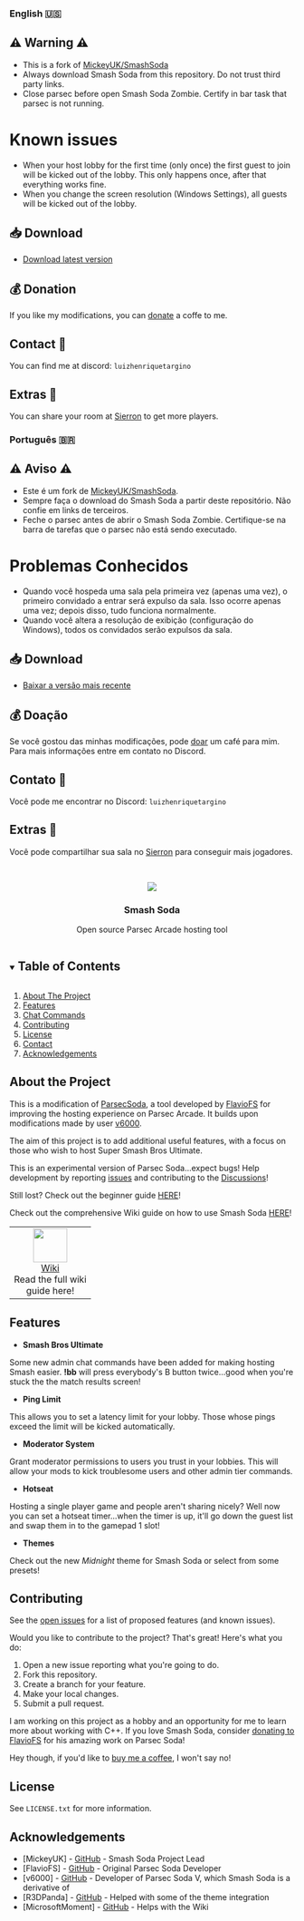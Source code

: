 
### English 🇺🇸
## ⚠️ Warning ⚠️
- This is a fork of [MickeyUK/SmashSoda](https://github.com/Smash-Soda-Team/smash-soda)
- Always download Smash Soda from this repository. Do not trust third party links.
- Close parsec before open Smash Soda Zombie. Certify in bar task that parsec is not running.

# Known issues
- When your host lobby for the first time (only once) the first guest to join will be kicked out of the lobby. This only happens once, after that everything works fine.
- When you change the screen resolution (Windows Settings), all guests will be kicked out of the lobby.

## 📥 Download
- [Download latest version](https://github.com/luizhtss/smash-soda-zombie/releases/tag/v1)

## 💰 Donation
If you like my modifications, you can [donate](https://www.paypal.com/donate/?business=CQAA37SECNJW6&no_recurring=0&item_name=Help+me+to+buy+a+coffe.&currency_code=BRL) a coffe to me. 

## Contact 💌
You can find me at discord: `luizhenriquetargino`

## Extras 🎁
You can share your room at [Sierron](https://parsec.sierron.de/) to get more players.

### Português 🇧🇷
## ⚠️ Aviso ⚠️
- Este é um fork de [MickeyUK/SmashSoda](https://github.com/Smash-Soda-Team/smash-soda).
- Sempre faça o download do Smash Soda a partir deste repositório. Não confie em links de terceiros.
- Feche o parsec antes de abrir o Smash Soda Zombie. Certifique-se na barra de tarefas que o parsec não está sendo executado.

# Problemas Conhecidos
- Quando você hospeda uma sala pela primeira vez (apenas uma vez), o primeiro convidado a entrar será expulso da sala. Isso ocorre apenas uma vez; depois disso, tudo funciona normalmente.
- Quando você altera a resolução de exibição (configuração do Windows), todos os convidados serão expulsos da sala.

## 📥 Download
- [Baixar a versão mais recente](https://github.com/luizhtss/smash-soda-zombie/releases/tag/v1)

## 💰 Doação
Se você gostou das minhas modificações, pode [doar](https://www.paypal.com/donate/?business=CQAA37SECNJW6&no_recurring=0&item_name=Ajude-me+a+comprar+um+café.&currency_code=BRL) um café para mim. Para mais informações entre em contato no Discord.

## Contato 💌
Você pode me encontrar no Discord: `luizhenriquetargino`

## Extras 🎁
Você pode compartilhar sua sala no [Sierron](https://parsec.sierron.de/) para conseguir mais jogadores.


<!-- PROJECT LOGO -->
<br />
<p align="center">
  <img src="https://github.com/MickeyUK/SmashSoda/raw/master/github/logo.png">
  <h3 align="center">Smash Soda</h3>

  <p align="center">
    Open source Parsec Arcade hosting tool  
  </p>
</p>

<!-- TABLE OF CONTENTS -->
<details open="open">
  <summary><h2 style="display: inline-block">Table of Contents</h2></summary>
  <ol>
    <li>
      <a href="#about-the-project">About The Project</a>
    </li>
    <li><a href="#features">Features</a></li>
    <li><a href="#chat-commands">Chat Commands</a></li>
    <li><a href="#contributing">Contributing</a></li>
    <li><a href="#license">License</a></li>
    <li><a href="#contact">Contact</a></li>
    <li><a href="#acknowledgements">Acknowledgements</a></li>
  </ol>
</details>


## About the Project

This is a modification of <a href="https://github.com/FlavioFS/">ParsecSoda</a>, a tool developed by <a href="https://github.com/FlavioFS/">FlavioFS</a> for improving the hosting experience on Parsec Arcade. It builds upon modifications made by user <a href="https://github.com/v6ooo/">v6000</a>.

The aim of this project is to add additional useful features, with a focus on those who wish to host Super Smash Bros Ultimate.

This is an experimental version of Parsec Soda...expect bugs! Help development by reporting <a href="https://github.com/MickeyUK/SmashSoda/issues">issues</a> and contributing to the <a href="https://github.com/MickeyUK/SmashSoda/discussions">Discussions</a>!

Still lost? Check out the beginner guide <a href="https://github.com/MickeyUK/SmashSoda/wiki/beginner-guide">HERE</a>!

Check out the comprehensive Wiki guide on how to use Smash Soda <a href="https://github.com/MickeyUK/SmashSoda/wiki/">HERE</a>!


<table align="center">
    <tr>
        <td align="center">
           <a href="https://github.com/MickeyUK/SmashSoda/wiki">
               <img width="60px" src="https://raw.githubusercontent.com/MickeyUK/SmashSoda/master/github/Icons/help.png">
               <div>Wiki</div>
           </a>
           <div>Read the full wiki<br>guide here!</div>
        </td>
    </tr>
</table>

## Features

  * **Smash Bros Ultimate**

  Some new admin chat commands have been added for making hosting Smash easier. **!bb** will press everybody's B button twice...good when you're stuck the the match results screen!

  * **Ping Limit**

  This allows you to set a latency limit for your lobby. Those whose pings exceed the limit will be kicked automatically.

  * **Moderator System**

  Grant moderator permissions to users you trust in your lobbies. This will allow your mods to kick troublesome users and other admin tier commands.

  * **Hotseat**

  Hosting a single player game and people aren't sharing nicely? Well now you can set a hotseat timer...when the timer is up, it'll go down the guest list and swap them in to the gamepad 1 slot!

  * **Themes**
  
  Check out the new *Midnight* theme for Smash Soda or select from some presets!

## Contributing

See the [open issues](https://github.com/MickeyUK/SmashSoda/issues) for a list of proposed features (and known issues).

Would you like to contribute to the project? That's great! Here's what you do:


1. Open a new issue reporting what you're going to do.
2. Fork this repository.
3. Create a branch for your feature.
4. Make your local changes.
5. Submit a pull request.

I am working on this project as a hobby and an opportunity for me to learn more about working with C++. If you love Smash Soda, consider <a href="https://www.paypal.com/donate?hosted_button_id=28PBV9DFYQC72">donating to FlavioFS</a> for his amazing work on Parsec Soda!

Hey though, if you'd like to <a href="https://ko-fi.com/mickeyuk">buy me a coffee</a>, I won't say no!

## License

See `LICENSE.txt` for more information.


<!-- ACKNOWLEDGEMENTS -->
## Acknowledgements


* [MickeyUK] - [GitHub](https://github.com/MickeyUK) - Smash Soda Project Lead
* [FlavioFS] - [GitHub](https://github.com/FlavioFS/) - Original Parsec Soda Developer
* [v6000] - [GitHub](https://github.com/v6ooo/) - Developer of Parsec Soda V, which Smash Soda is a derivative of
* [R3DPanda] - [GitHub](https://github.com/R3DPanda1/) - Helped with some of the theme integration
* [MicrosoftMoment] - [GitHub](https://github.com/MicrosoftMoment) - Helps with the Wiki
